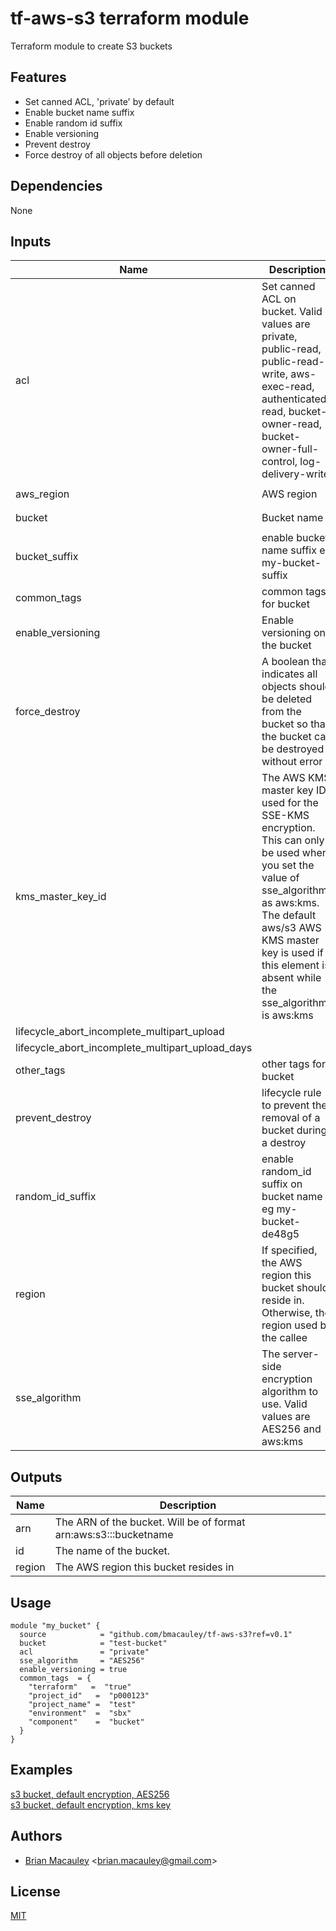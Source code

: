 # tf-aws-s3 terraform module

Terraform module to create S3 buckets

## Features
* Set canned ACL, 'private' by default
* Enable bucket name suffix
* Enable random id suffix
* Enable versioning
* Prevent destroy
* Force destroy of all objects before deletion


## Dependencies
None



## Inputs
| Name | Description | Type | Default | Required |
|------|-------------|:----:|:-----:|:-----:|
| acl | Set canned ACL on bucket. Valid values are private, public-read, public-read-write, aws-exec-read, authenticated-read, bucket-owner-read, bucket-owner-full-control, log-delivery-write | string | `private` | no |
| aws_region | AWS region | string | `eu-west-1` | no |
| bucket | Bucket name | string | `my-s3-bucket` | no |
| bucket_suffix | enable bucket name suffix eg my-bucket-suffix | string | `suffix` | no |
| common_tags | common tags for bucket | map | `<map>` | no |
| enable_versioning | Enable versioning on the bucket | string | `false` | no |
| force_destroy | A boolean that indicates all objects should be deleted from the bucket so that the bucket can be destroyed without error | string | `false` | no |
| kms_master_key_id | The AWS KMS master key ID used for the SSE-KMS encryption. This can only be used when you set the value of sse_algorithm as aws:kms. The default aws/s3 AWS KMS master key is used if this element is absent while the sse_algorithm is aws:kms | string | `` | no |
| lifecycle_abort_incomplete_multipart_upload |  | string | `true` | no |
| lifecycle_abort_incomplete_multipart_upload_days |  | string | `7` | no |
| other_tags | other tags for bucket | map | `<map>` | no |
| prevent_destroy | lifecycle rule to prevent the removal of a bucket during a destroy | string | `false` | no |
| random_id_suffix | enable random_id suffix on bucket name eg my-bucket-de48g5 | string | `true` | no |
| region | If specified, the AWS region this bucket should reside in. Otherwise, the region used by the callee | string | `eu-west-1` | no |
| sse_algorithm | The server-side encryption algorithm to use. Valid values are AES256 and aws:kms | string | `AES256` | no |


## Outputs
| Name | Description |
|------|-------------|
| arn | The ARN of the bucket. Will be of format arn:aws:s3:::bucketname |
| id | The name of the bucket. |
| region | The AWS region this bucket resides in |


## Usage
```
module "my_bucket" {
  source            = "github.com/bmacauley/tf-aws-s3?ref=v0.1"
  bucket            = "test-bucket"
  acl               = "private"
  sse_algorithm     = "AES256"
  enable_versioning = true
  common_tags  = {
    "terraform"   =  "true"
    "project_id"   =  "p000123"
    "project_name" =  "test"
    "environment"  =  "sbx"
    "component"    =  "bucket"
  }
}
```


## Examples
[s3 bucket, default encryption, AES256](/examples/s3_bucket_default_encryption)  
[s3 bucket, default encryption, kms key](/examples/s3_bucket_kms_encryption)  



## Authors
* [Brian Macauley](https://github.com/bmacauley) &lt;brian.macauley@gmail.com&gt;

## License
[MIT](/LICENSE)
